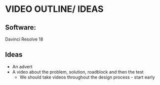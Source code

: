 
# VIDEO OUTLINE/ IDEAS

## Software:
Davinci Resolve 18

## Ideas
 * An advert
 * A video about the problem, solution, roadblock and then the test
   * We should take videos throughout the design process - start early
   
 
